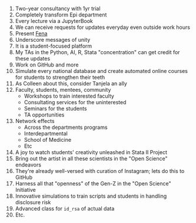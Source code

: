 1. Two-year consultancy with 1yr trial
2. Completely transform Epi department
3. Every lecture via a JupyterBook
4. We can receive requests for updates everyday even outside work hours
5. Present [Fena](https://jhustata.github.io/basic/chapter3.html#miscellany)
6. Underscore messages of unity
7. It is a student-focused platform
8. My TAs in the Python, AI, R, Stata "concentration" can get credit for these updates
9. Work on GitHub and more
10. Simulate every national database and create automated online courses for students to strengthen their teeth
11. As Colleen about this, consider Tanjela an ally
12. Faculty, students, mentees, community
    - Workshops to train interested faculty
    - Consultating services for the uninterested
    - Seminars for the students
    - TA opportunities
13. Network effects
    - Across the departments programs
    - Interdepartmental
    - School of Medicine
    - Etc
14. A joy to watch students' creativity unleashed in Stata II Project
15. Bring out the artist in all these scientists in the "Open Science" endeavors
16. They're already well-versed with curation of Instagram; lets do this to GitHub
17. Harness all that "openness" of the Gen-Z in the "Open Science" Initiative
18. Innovative simulations to train scripts and students in handling disclosure risk
19. Advanced class for `id_rsa` of actual data
20. Etc. 
